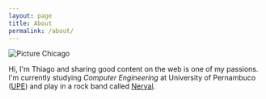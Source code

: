 ```yaml
---
layout: page
title: About
permalink: /about/
---
```

![Picture Chicago](http://tolribeiro.github.io/mywebsite/downloads/about.jpg "Me")

Hi, I'm Thiago and sharing good content on the web is one of my passions. I'm currently studying <i>Computer Engineering</i> at University of Pernambuco (<a href="http://www.upe.br" target="_blank">UPE</a>) and play in a rock band called <a href="http://www.facebook.com/nervaloficial" target="_blank">Nerval</a>.

